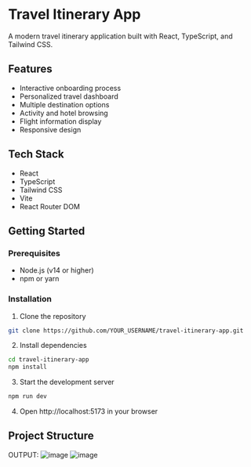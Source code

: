 # Travel Itinerary App

A modern travel itinerary application built with React, TypeScript, and Tailwind CSS.

## Features

- Interactive onboarding process
- Personalized travel dashboard
- Multiple destination options
- Activity and hotel browsing
- Flight information display
- Responsive design

## Tech Stack

- React
- TypeScript
- Tailwind CSS
- Vite
- React Router DOM

## Getting Started

### Prerequisites

- Node.js (v14 or higher)
- npm or yarn

### Installation

1. Clone the repository
```bash
git clone https://github.com/YOUR_USERNAME/travel-itinerary-app.git
```

2. Install dependencies
```bash
cd travel-itinerary-app
npm install
```

3. Start the development server
```bash
npm run dev
```

4. Open http://localhost:5173 in your browser

## Project Structure 

OUTPUT:
![image](https://github.com/user-attachments/assets/2fb1f4a4-0dcb-4758-8d19-919f9e85d91c)
![image](https://github.com/user-attachments/assets/daf6178a-1859-4b32-86d8-eb384fdd7af7)


